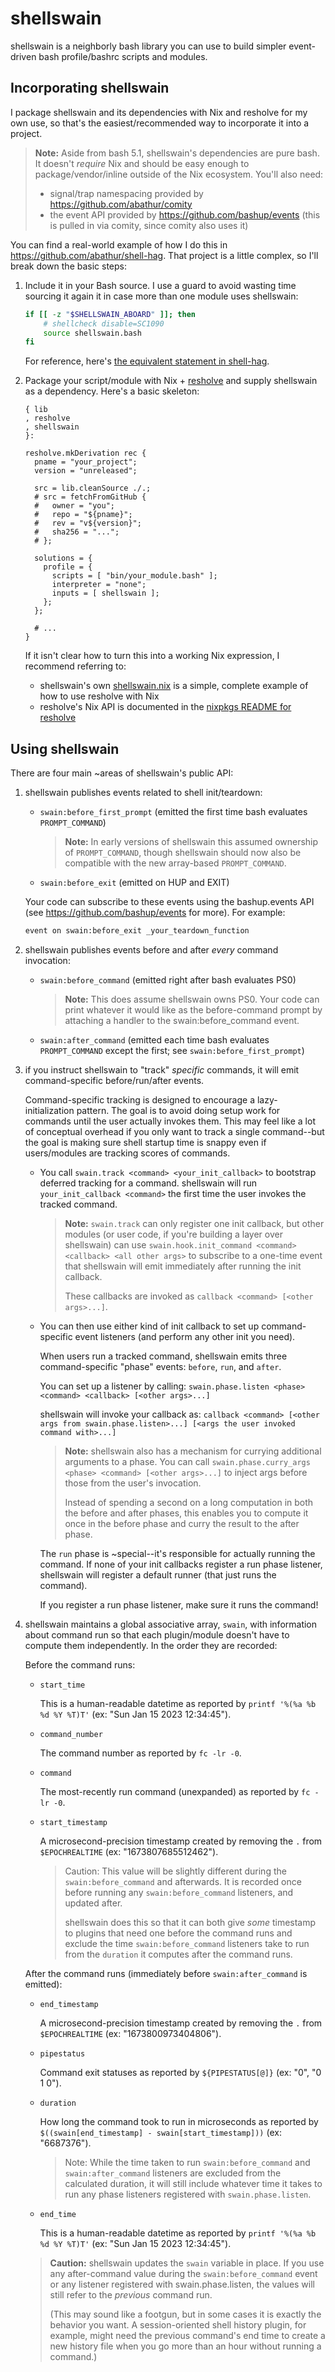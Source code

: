 # shellswain

shellswain is a neighborly bash library you can use to build simpler event-driven bash profile/bashrc scripts and modules.

## Incorporating shellswain

I package shellswain and its dependencies with Nix and resholve for my own use, so that's the easiest/recommended way to incorporate it into a project.

> **Note:** Aside from bash 5.1, shellswain's dependencies are pure bash. It doesn't _require_ Nix and should be easy enough to package/vendor/inline outside of the Nix ecosystem. You'll also need:
> - signal/trap namespacing provided by https://github.com/abathur/comity
> - the event API provided by https://github.com/bashup/events (this is pulled in via comity, since comity also uses it)

You can find a real-world example of how I do this in https://github.com/abathur/shell-hag. That project is a little complex, so I'll break down the basic steps:

1. Include it in your Bash source. I use a guard to avoid wasting time sourcing it again it in case more than one module uses shellswain:

    ```bash
    if [[ -z "$SHELLSWAIN_ABOARD" ]]; then
        # shellcheck disable=SC1090
        source shellswain.bash
    fi
    ```

    For reference, here's [the equivalent statement in shell-hag](https://github.com/abathur/shell-hag/blob/c282e2b7581e57d5df2be261ffc505af0c92a091/hag.bash#L8-L12).

2. Package your script/module with Nix + [resholve](https://github.com/abathur/resholve) and supply shellswain as a dependency. Here's a basic skeleton:

    ```
    { lib
    , resholve
    , shellswain
    }:

    resholve.mkDerivation rec {
      pname = "your_project";
      version = "unreleased";

      src = lib.cleanSource ./.;
      # src = fetchFromGitHub {
      #   owner = "you";
      #   repo = "${pname}";
      #   rev = "v${version}";
      #   sha256 = "...";
      # };

      solutions = {
        profile = {
          scripts = [ "bin/your_module.bash" ];
          interpreter = "none";
          inputs = [ shellswain ];
        };
      };

      # ...
    }

    ```

    If it isn't clear how to turn this into a working Nix expression, I recommend referring to:
    - shellswain's own [shellswain.nix](shellswain.nix) is a simple, complete example of how to use resholve with Nix
    - resholve's Nix API is documented in the [nixpkgs README for resholve](https://github.com/NixOS/nixpkgs/blob/master/pkgs/development/misc/resholve/README.md)

## Using shellswain

There are four main ~areas of shellswain's public API:

1. shellswain publishes events related to shell init/teardown:
    - `swain:before_first_prompt` (emitted the first time bash evaluates `PROMPT_COMMAND`)

      > **Note:** In early versions of shellswain this assumed ownership of `PROMPT_COMMAND`, though shellswain should now also be compatible with the new array-based `PROMPT_COMMAND`.

    - `swain:before_exit` (emitted on HUP and EXIT)

    Your code can subscribe to these events using the bashup.events API (see https://github.com/bashup/events for more). For example:

    ```bash
    event on swain:before_exit _your_teardown_function
    ```

2. shellswain publishes events before and after _every_ command invocation:
    - `swain:before_command` (emitted right after bash evaluates PS0)

      > **Note:** This does assume shellswain owns PS0. Your code can print whatever it would like as the before-command prompt by attaching a handler to the swain:before_command event.

    - `swain:after_command` (emitted each time bash evaluates `PROMPT_COMMAND` except the first; see `swain:before_first_prompt`)

3. if you instruct shellswain to "track" _specific_ commands, it will emit command-specific before/run/after events.

    Command-specific tracking is designed to encourage a lazy-initialization pattern. The goal is to avoid doing setup work for commands until the user actually invokes them. This may feel like a lot of conceptual overhead if you only want to track a single command--but the goal is making sure shell startup time is snappy even if users/modules are tracking scores of commands.

    - You call `swain.track <command> <your_init_callback>` to bootstrap deferred tracking for a command. shellswain will run `your_init_callback <command>` the first time the user invokes the tracked command.

        > **Note:** `swain.track` can only register one init callback, but other modules (or user code, if you're building a layer over shellswain) can use `swain.hook.init_command <command> <callback> <all other args>` to subscribe to a one-time event that shellswain will emit immediately after running the init callback.
        >
        > These callbacks are invoked as `callback <command> [<other args>...]`.

    - You can then use either kind of init callback to set up command-specific event listeners (and perform any other init you need).

        When users run a tracked command, shellswain emits three command-specific "phase" events: `before`, `run`, and `after`.

        You can set up a listener by calling:
        `swain.phase.listen <phase> <command> <callback> [<other args>...]`

        shellswain will invoke your callback as:
        `callback <command> [<other args from swain.phase.listen>...] [<args the user invoked command with>...]`

        > **Note:** shellswain also has a mechanism for currying additional arguments to a phase. You can call `swain.phase.curry_args <phase> <command> [<other args>...]` to inject args before those from the user's invocation.
        >
        > Instead of spending a second on a long computation in both the before and after phases, this enables you to compute it once in the before phase and curry the result to the after phase.

        The `run` phase is ~special--it's responsible for actually running the command. If none of your init callbacks register a run phase listener, shellswain will register a default runner (that just runs the command).

        If you register a run phase listener, make sure it runs the command!

4. shellswain maintains a global associative array, `swain`, with information about command run so that each plugin/module doesn't have to compute them independently. In the order they are recorded:

    Before the command runs:
    - `start_time`

       This is a human-readable datetime as reported by `printf '%(%a %b %d %Y %T)T'` (ex: "Sun Jan 15 2023 12:34:45").

    - `command_number`

       The command number as reported by `fc -lr -0`.

    - `command`

       The most-recently run command (unexpanded) as reported by `fc -lr -0`.

    - `start_timestamp`

       A microsecond-precision timestamp created by removing the `.` from `$EPOCHREALTIME` (ex: "1673807685512462").

       > Caution: This value will be slightly different during the `swain:before_command` and afterwards. It is recorded once before running any `swain:before_command` listeners, and updated after.
       >
       > shellswain does this so that it can both give _some_  timestamp to plugins that need one before the command runs and exclude the time `swain:before_command` listeners take to run from the `duration` it computes after the command runs.

    After the command runs (immediately before `swain:after_command` is emitted):
    - `end_timestamp`

       A microsecond-precision timestamp created by removing the `.` from `$EPOCHREALTIME` (ex: "1673800973404806").
    - `pipestatus`

       Command exit statuses as reported by `${PIPESTATUS[@]}` (ex: "0", "0 1 0").

    - `duration`

       How long the command took to run in microseconds as reported by `$((swain[end_timestamp] - swain[start_timestamp]))` (ex: "6687376").

       > Note: While the time taken to run `swain:before_command` and `swain:after_command` listeners are excluded from the calculated duration, it will still include whatever time it takes to run any phase listeners registered with `swain.phase.listen`.

    - `end_time`

       This is a human-readable datetime as reported by `printf '%(%a %b %d %Y %T)T'` (ex: "Sun Jan 15 2023 12:34:45").

    > **Caution:** shellswain updates the `swain` variable in place. If you use any after-command value during the `swain:before_command` event or any listener registered with swain.phase.listen, the values will still refer to the _previous_ command run.
    >
    > (This may sound like a footgun, but in some cases it is exactly the behavior you want. A session-oriented shell history plugin, for example, might need the previous command's end time to create a new history file when you go more than an hour without running a command.)

